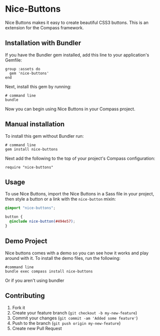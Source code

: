# Nice-Buttons

Nice Buttons makes it easy to create beautiful CSS3 buttons. This is an extension for the Compass framework.

## Installation with Bundler

If you have the Bundler gem installed, add this line to your application's Gemfile:

    group :assets do
      gem 'nice-buttons'
    end

Next, install this gem by running:

    # command line
    bundle

Now you can begin using Nice Buttons in your Compass project.

## Manual installation

To install this gem without Bundler run:

    # command line
    gem install nice-buttons

Next add the following to the top of your project's Compass configuration:

    require "nice-buttons"

## Usage

To use Nice Buttons, import the Nice Buttons in a Sass file in your project, then style a button or a link with the `nice-button` mixin:

``` scss
@import "nice-buttons";

button {
  @include nice-button(#494e57);
}
```

## Demo Project

Nice buttons comes with a demo so you can see how it works and play around with it. To install the demo files, run the following:

    #command line
    bundle exec compass install nice-buttons

Or if you aren't using bundler

## Contributing

1. Fork it
2. Create your feature branch (`git checkout -b my-new-feature`)
3. Commit your changes (`git commit -am 'Added some feature'`)
4. Push to the branch (`git push origin my-new-feature`)
5. Create new Pull Request
